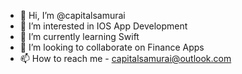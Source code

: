 - 👋 Hi, I’m @capitalsamurai
- 👀 I’m interested in IOS App Development
- 🌱 I’m currently learning Swift
- 💞️ I’m looking to collaborate on Finance Apps
- 📫 How to reach me - capitalsamurai@outlook.com

<!---
capitalsamurai/capitalsamurai is a ✨ special ✨ repository because its `README.md` (this file) appears on your GitHub profile.
You can click the Preview link to take a look at your changes.
--->

